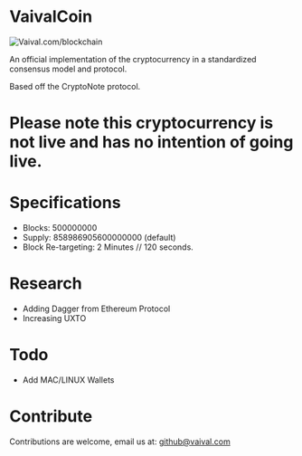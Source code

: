 # VaivalCoin
![Vaival.com/blockchain](https://avatars3.githubusercontent.com/u/43032671?s=460&v=4)

An official implementation of the cryptocurrency in a standardized consensus model and protocol.

Based off the CryptoNote protocol.

# Please note this cryptocurrency is not live and has no intention of going live.

# Specifications
- Blocks: 500000000
- Supply: 858986905600000000 (default)
- Block Re-targeting: 2 Minutes // 120 seconds.

# Research
- Adding Dagger from Ethereum Protocol
- Increasing UXTO 

# Todo
- Add MAC/LINUX Wallets

# Contribute
Contributions are welcome, email us at: github@vaival.com
